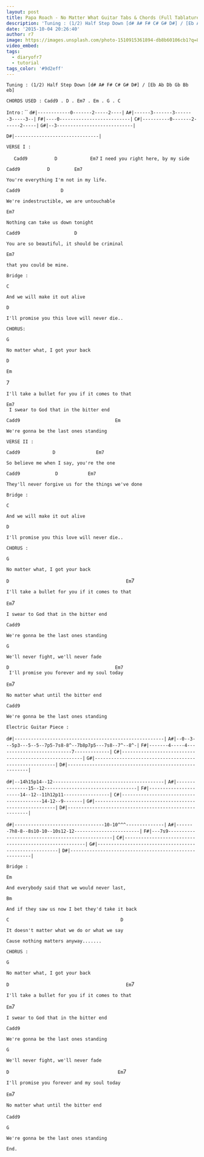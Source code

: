 ```yaml
---
layout: post
title: Papa Roach - No Matter What Guitar Tabs & Chords (Full Tablature)
description: 'Tuning : (1/2) Half Step Down [d# A# F# C# G# D#] / [Eb Ab Db Gb Bb eb] CHORDS USED : Cadd9 . D . Em7 . Em . G . CIntro :d#|------------0-------2----...'
date: '2015-10-04 20:26:40'
author: r7
image: https://images.unsplash.com/photo-1510915361894-db8b60106cb1?q=80&w=2940&auto=format&fit=crop&ixlib=rb-4.1.0&ixid=M3wxMjA3fDB8MHxwaG90by1wYWdlfHx8fGVufDB8fHx8fA%3D%3D
video_embed:
tags:
  - diaryofr7
  - tutorial
tags_color: '#9d2eff'
---
```

`Tuning : (1/2) Half Step Down [d# A# F# C# G# D#] / [Eb Ab Db Gb Bb eb]`

`CHORDS USED : Cadd9 . D . Em7 . Em . G . C`

`Intro` :
``
`d#|------------0-------2-----2----|`
`A#|------3-------3-------3-----3--|`
`F#|----0--------------------------|`
`C#|----------0-------2------2-----|`
`G#|--3----------------------------|`

```
D#|-------------------------------|
```

```
VERSE I :
```

     `Cadd9          D`                      `Em7`
`I need you right here, by my side`

```
Cadd9          D         Em7
```

`You're everything I'm not in my life.`

```
Cadd9               D
```

`We're indestructible, we are untouchable`

```
Em7
```

`Nothing can take us down tonight`

```
Cadd9                    D
```

`You are so beautiful, it should be criminal`

```
Em7
```

`that you could be mine.`

```
Bridge :
```

```
C
```

`And we will make it out alive`

```
D
```

```
I'll promise you this love will never die..
```

`CHORUS:`

`G`

```
No matter what, I got your back
```

```
D
```

```
Em
```
7

```
I'll take a bullet for you if it comes to that
```

```
Em7
 I swear to God that in the bitter end
```

`Cadd9                                   Em`

```
We're gonna be the last ones standing
```

```
VERSE II :
```

```
Cadd9            D               Em7
```

`So believe me when I say, you're the one`

```
Cadd9             D           Em7
```

`They'll never forgive us for the things we've done`

```
Bridge :
```

```
C
```

`And we will make it out alive`

```
D
```

```
I'll promise you this love will never die..
```

`CHORUS :`

`G`

```
No matter what, I got your back
```

`D                                           Em`7

```
I'll take a bullet for you if it comes to that
```

`Em`7

```
I swear to God that in the bitter end
```

`Cadd9`

```
We're gonna be the last ones standing
```

```
G
```

```
We'll never fight, we'll never fade
```

```
D                                       Em7
 I'll promise you forever and my soul today
```

`Em`7

```
No matter what until the bitter end
```

`Cadd9`

```
We're gonna be the last ones standing
```

`Electric Guitar Piece :`

`d#|-------------------------------------------------------|`
`A#|--0--3---5p3---5--5--7p5-7s8-8^--7b8p7p5---7s8--7^--8^-|`
`F#|-------4-----4---------------------------7-------------|`
`C#|-------------------------------------------------------|`
`G#|-------------------------------------------------------|`
`D#|-------------------------------------------------------|`

`d#|--14h15p14--12-----------------------------------------|`
`A#|---------------15--12----------------------------------|`
`F#|----------------------14--12--11h12p11-----------------|`
`C#|----------------------------------------14-12--9-------|`
`G#|-------------------------------------------------------|`
`D#|-------------------------------------------------------|`

`d#|---------------------------------10-10^^^--------------|`
`A#|-------7h8-8--8s10-10--10s12-12------------------------|`
`F#|---7s9-------------------------------------------------|`
`C#|-------------------------------------------------------|`
`G#|-------------------------------------------------------|`
`D#|-------------------------------------------------------|`

`Bridge :`

`Em`

```
And everybody said that we would never last,
```

`Bm`

```
And if they saw us now I bet they'd take it back
```

`C                                         D`

```
It doesn't matter what we do or what we say
```

```
Cause nothing matters anyway.......
```

`CHORUS :`

`G`

```
No matter what, I got your back
```

`D                                           Em`7

```
I'll take a bullet for you if it comes to that
```

`Em`7

```
I swear to God that in the bitter end
```

`Cadd9`

```
We're gonna be the last ones standing
```

```
G
```

```
We'll never fight, we'll never fade
```

`D                                        Em`7

```
I'll promise you forever and my soul today
```

`Em`7

```
No matter what until the bitter end
```

`Cadd9`                                                                         
```
G
```

```
We're gonna be the last ones standing
```

```
End.
```
